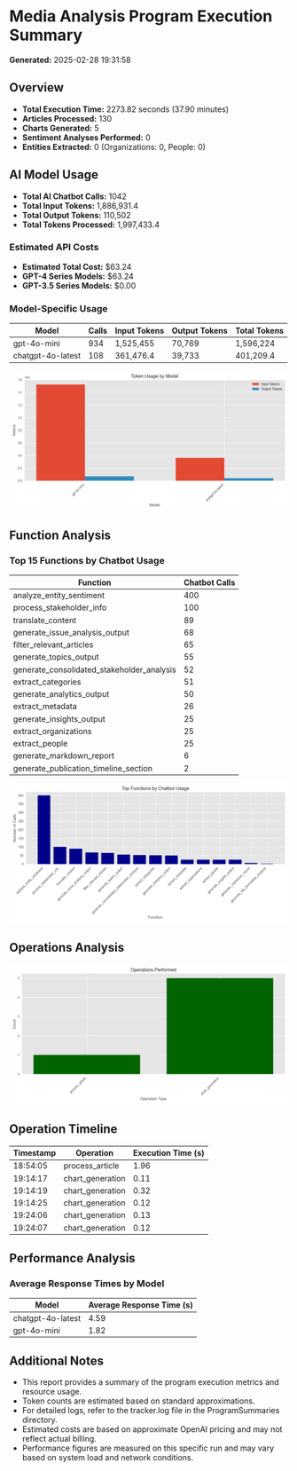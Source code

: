 # Media Analysis Program Execution Summary

**Generated:** 2025-02-28 19:31:58

## Overview

* **Total Execution Time:** 2273.82 seconds (37.90 minutes)
* **Articles Processed:** 130
* **Charts Generated:** 5
* **Sentiment Analyses Performed:** 0
* **Entities Extracted:** 0 (Organizations: 0, People: 0)

## AI Model Usage

* **Total AI Chatbot Calls:** 1042
* **Total Input Tokens:** 1,886,931.4
* **Total Output Tokens:** 110,502
* **Total Tokens Processed:** 1,997,433.4

### Estimated API Costs

* **Estimated Total Cost:** $63.24
* **GPT-4 Series Models:** $63.24
* **GPT-3.5 Series Models:** $0.00

### Model-Specific Usage

| Model | Calls | Input Tokens | Output Tokens | Total Tokens |
|-------|-------|--------------|---------------|-------------|
| gpt-4o-mini | 934 | 1,525,455 | 70,769 | 1,596,224 |
| chatgpt-4o-latest | 108 | 361,476.4 | 39,733 | 401,209.4 |

![Model Token Usage](model_usage_20250228_193157.png)

## Function Analysis

### Top 15 Functions by Chatbot Usage

| Function | Chatbot Calls |
|----------|---------------|
| analyze_entity_sentiment | 400 |
| process_stakeholder_info | 100 |
| translate_content | 89 |
| generate_issue_analysis_output | 68 |
| filter_relevant_articles | 65 |
| generate_topics_output | 55 |
| generate_consolidated_stakeholder_analysis | 52 |
| extract_categories | 51 |
| generate_analytics_output | 50 |
| extract_metadata | 26 |
| generate_insights_output | 25 |
| extract_organizations | 25 |
| extract_people | 25 |
| generate_markdown_report | 6 |
| generate_publication_timeline_section | 2 |

![Function Calls](function_calls_20250228_193157.png)

## Operations Analysis

![Operations Performed](operations_20250228_193157.png)

## Operation Timeline

| Timestamp | Operation | Execution Time (s) |
|-----------|-----------|-------------------|
| 18:54:05 | process_article | 1.96 |
| 19:14:17 | chart_generation | 0.11 |
| 19:14:19 | chart_generation | 0.32 |
| 19:14:25 | chart_generation | 0.12 |
| 19:24:06 | chart_generation | 0.13 |
| 19:24:07 | chart_generation | 0.12 |

## Performance Analysis

### Average Response Times by Model

| Model | Average Response Time (s) |
|-------|--------------------------|
| chatgpt-4o-latest | 4.59 |
| gpt-4o-mini | 1.82 |

## Additional Notes

* This report provides a summary of the program execution metrics and resource usage.
* Token counts are estimated based on standard approximations.
* For detailed logs, refer to the tracker.log file in the ProgramSummaries directory.
* Estimated costs are based on approximate OpenAI pricing and may not reflect actual billing.
* Performance figures are measured on this specific run and may vary based on system load and network conditions.
